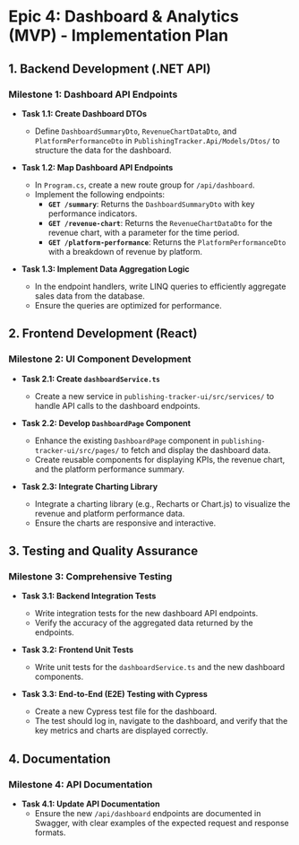 # Epic 4: Dashboard & Analytics (MVP) - Implementation Plan

## 1. Backend Development (.NET API)

### Milestone 1: Dashboard API Endpoints

- **Task 1.1: Create Dashboard DTOs**
  - Define `DashboardSummaryDto`, `RevenueChartDataDto`, and `PlatformPerformanceDto` in `PublishingTracker.Api/Models/Dtos/` to structure the data for the dashboard.

- **Task 1.2: Map Dashboard API Endpoints**
  - In `Program.cs`, create a new route group for `/api/dashboard`.
  - Implement the following endpoints:
    - **`GET /summary`**: Returns the `DashboardSummaryDto` with key performance indicators.
    - **`GET /revenue-chart`**: Returns the `RevenueChartDataDto` for the revenue chart, with a parameter for the time period.
    - **`GET /platform-performance`**: Returns the `PlatformPerformanceDto` with a breakdown of revenue by platform.

- **Task 1.3: Implement Data Aggregation Logic**
  - In the endpoint handlers, write LINQ queries to efficiently aggregate sales data from the database.
  - Ensure the queries are optimized for performance.

## 2. Frontend Development (React)

### Milestone 2: UI Component Development

- **Task 2.1: Create `dashboardService.ts`**
  - Create a new service in `publishing-tracker-ui/src/services/` to handle API calls to the dashboard endpoints.

- **Task 2.2: Develop `DashboardPage` Component**
  - Enhance the existing `DashboardPage` component in `publishing-tracker-ui/src/pages/` to fetch and display the dashboard data.
  - Create reusable components for displaying KPIs, the revenue chart, and the platform performance summary.

- **Task 2.3: Integrate Charting Library**
  - Integrate a charting library (e.g., Recharts or Chart.js) to visualize the revenue and platform performance data.
  - Ensure the charts are responsive and interactive.

## 3. Testing and Quality Assurance

### Milestone 3: Comprehensive Testing

- **Task 3.1: Backend Integration Tests**
  - Write integration tests for the new dashboard API endpoints.
  - Verify the accuracy of the aggregated data returned by the endpoints.

- **Task 3.2: Frontend Unit Tests**
  - Write unit tests for the `dashboardService.ts` and the new dashboard components.

- **Task 3.3: End-to-End (E2E) Testing with Cypress**
  - Create a new Cypress test file for the dashboard.
  - The test should log in, navigate to the dashboard, and verify that the key metrics and charts are displayed correctly.

## 4. Documentation

### Milestone 4: API Documentation

- **Task 4.1: Update API Documentation**
  - Ensure the new `/api/dashboard` endpoints are documented in Swagger, with clear examples of the expected request and response formats.